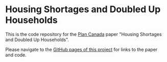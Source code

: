 
# Housing Shortages and Doubled Up Households

This is the code repository for the [Plan Canada](https://www.cip-icu.ca/plan-canada/) paper "Housing Shortages and Doubled Up Households".

Please navigate to the [GitHub pages of this project](https://mountainmath.github.io/housing_shortages_and_doubled_up_households/) for links to the paper and code.